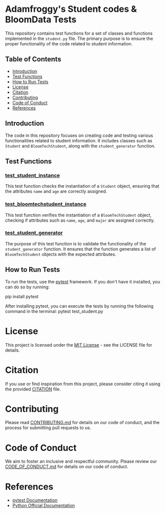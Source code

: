 # Adamfroggy's Student codes & BloomData Tests

This repository contains test functions for a set of classes and functions implemented in the `student.py` file. The primary purpose is to ensure the proper functionality of the code related to student information.

## Table of Contents

- [Introduction](#introduction)
- [Test Functions](#test-functions)
- [How to Run Tests](#how-to-run-tests)
- [License](#license)
- [Citation](#citation)
- [Contributing](#contributing)
- [Code of Conduct](#code-of-conduct)
- [References](#references)

## Introduction

The code in this repository focuses on creating code and testing various functionalities related to student information. It includes classes such as `Student` and `BloomTechStudent`, along with the `student_generator` function.

## Test Functions

### [test_student_instance](#test_student_instance)

This test function checks the instantiation of a `Student` object, ensuring that the attributes `name` and `age` are correctly assigned.

### [test_bloomtechstudent_instance](#test_bloomtechstudent_instance)

This test function verifies the instantiation of a `BloomTechStudent` object, checking if attributes such as `name`, `age`, and `major` are assigned correctly.

### [test_student_generator](#test_student_generator)

The purpose of this test function is to validate the functionality of the `student_generator` function. It ensures that the function generates a list of `BloomTechStudent` objects with the expected attributes.

## How to Run Tests

To run the tests, use the [pytest](https://docs.pytest.org/en/stable/) framework. If you don't have it installed, you can do so by running:


pip install pytest

After installing pytest, you can execute the tests by running the following command in the terminal:
pytest test_student.py

# License

This project is licensed under the [MIT License](LICENSE) - see the LICENSE file for details.

# Citation

If you use or find inspiration from this project, please consider citing it using the provided [CITATION](CITATION) file.

# Contributing

Please read [CONTRIBUTING.md](CONTRIBUTING.md) for details on our code of conduct, and the process for submitting pull requests to us.

# Code of Conduct

We aim to foster an inclusive and respectful community. Please review our [CODE_OF_CONDUCT.md](CODE_OF_CONDUCT.md) for details on our code of conduct.

# References

- [pytest Documentation](https://docs.pytest.org/en/stable/)
- [Python Official Documentation](https://docs.python.org/3/)

